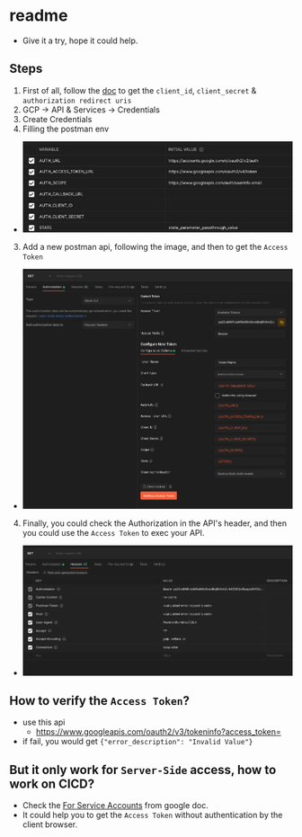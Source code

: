 # readme

- Give it a try, hope it could help.

## Steps
1. First of all, follow the [doc](https://developers.google.com/identity/protocols/oauth2) to get the `client_id`, `client_secret` & `authorization redirect uris`
  1. GCP -> API & Services -> Credentials
  2. Create Credentials
2. Filling the postman env
  - ![env](./Env.png)
3. Add a new postman api, following the image, and then to get the `Access Token`
  - ![OAuth2](./OAuth2.png)
4. Finally, you could check the Authorization in the API's header, and then you could use the `Access Token` to exec your API.
  - ![header](./header.png)


## How to verify the `Access Token`? 
- use this api
  - https://www.googleapis.com/oauth2/v3/tokeninfo?access_token=
- if fail, you would get `{"error_description": "Invalid Value"}`

## But it only work for `Server-Side` access, how to work on CICD?

- Check the [For Service Accounts](https://developers.google.com/identity/protocols/oauth2/service-account) from google doc.
- It could help you to get the `Access Token` without authentication by the client browser.